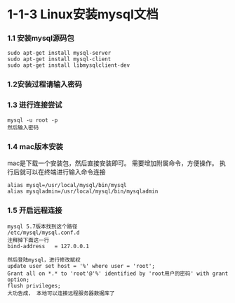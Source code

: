 #   1-1-3  Linux安装mysql文档

###    1.1  安装mysql源码包

```
sudo apt-get install mysql-server
sudo apt-get install mysql-client
sudo apt-get install libmysqlclient-dev
```
###    1.2安装过程请输入密码 

###  1.3  进行连接尝试
```
mysql -u root -p
然后输入密码
```

###  1.4 mac版本安装
mac是下载一个安装包，然后直接安装即可。
需要增加附属命令，方便操作。
执行后就可以在终端进行输入命令连接

```
alias mysql=/usr/local/mysql/bin/mysql
alias mysqladmin=/usr/local/mysql/bin/mysqladmin
```

###  1.5 开启远程连接

```
mysql 5.7版本找到这个路径
/etc/mysql/mysql.conf.d
注释掉下面这一行
bind-address   = 127.0.0.1

然后登陆mysql，进行修改赋权
update user set host = '%' where user = 'root'; 
Grant all on *.* to 'root'@'%' identified by 'root用户的密码' with grant option;
flush privileges;
大功告成， 本地可以连接远程服务器数据库了
```